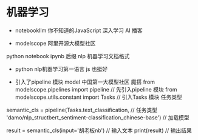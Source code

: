 # 机器学习
- notebookllm
 你不知道的JavaScript 深入学习
 AI 播客

 - modelscope
 阿里开源大模型社区

 python notebook
 ipynb 后缀
 nlp 机器学习文档格式

 - python 
 nlp机器学习第一语言
 js 也挺好

 - 引入了pipeline 模块
 model 中国第一大模型社区
  魔搭
  from modelscope.pipelines import pipeline  // 先引入pipeline 模块
  from modelscope.utils.constant import Tasks // 引入Tasks 模块 任务类型


  semantic_cls = pipeline(Tasks.text_classification,  // 任务类型
  'damo/nlp_structbert_sentiment-classification_chinese-base')      // 加载模型

result = semantic_cls(input='胡老板nb') // 输入文本
print(result) // 输出结果
 